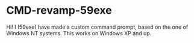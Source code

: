 # CMD-revamp-59exe
Hi! I (59exe) have made a custom command prompt, based on the one of Windows NT systems. This works on Windows XP and up.
